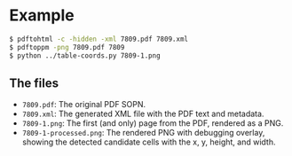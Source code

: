 # Example

```bash
$ pdftohtml -c -hidden -xml 7809.pdf 7809.xml
$ pdftoppm -png 7809.pdf 7809
$ python ../table-coords.py 7809-1.png
```

## The files
- `7809.pdf`: The original PDF SOPN.
- `7809.xml`: The generated XML file with the PDF text and metadata.
- `7809-1.png`: The first (and only) page from the PDF, rendered as a PNG.
- `7809-1-processed.png`: The rendered PNG with debugging overlay, showing the detected candidate cells with the x, y, height, and width.